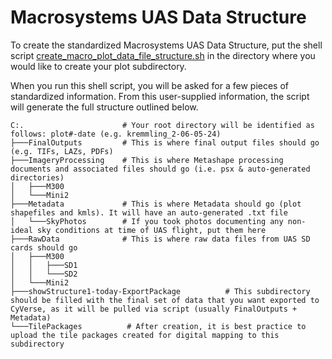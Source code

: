 # Macrosystems UAS Data Structure

To create the standardized Macrosystems UAS Data Structure, put the shell script [create_macro_plot_data_file_structure.sh](https://github.com/earthlab/macrosystems_fieldwork_hub/blob/main/create_macro_plot_data_file_structure.sh) in the directory where you would like to create your plot subdirectory.

When you run this shell script, you will be asked for a few pieces of standardized information. From this user-supplied information, the script will generate the full structure outlined below.

```
C:.                      # Your root directory will be identified as follows: plot#-date (e.g. kremmling_2-06-05-24)
├───FinalOutputs         # This is where final output files should go (e.g. TIFs, LAZs, PDFs)
├───ImageryProcessing    # This is where Metashape processing documents and associated files should go (i.e. psx & auto-generated directories)
│   ├───M300
│   └───Mini2
├───Metadata             # This is where Metadata should go (plot shapefiles and kmls). It will have an auto-generated .txt file
│   └───SkyPhotos        # If you took photos documenting any non-ideal sky conditions at time of UAS flight, put them here
├───RawData              # This is where raw data files from UAS SD cards should go
│   ├───M300
│   │   ├───SD1
│   │   └───SD2
│   └───Mini2
├───showStructure1-today-ExportPackage          # This subdirectory should be filled with the final set of data that you want exported to CyVerse, as it will be pulled via script (usually FinalOutputs + Metadata)
└───TilePackages          # After creation, it is best practice to upload the tile packages created for digital mapping to this subdirectory
```
